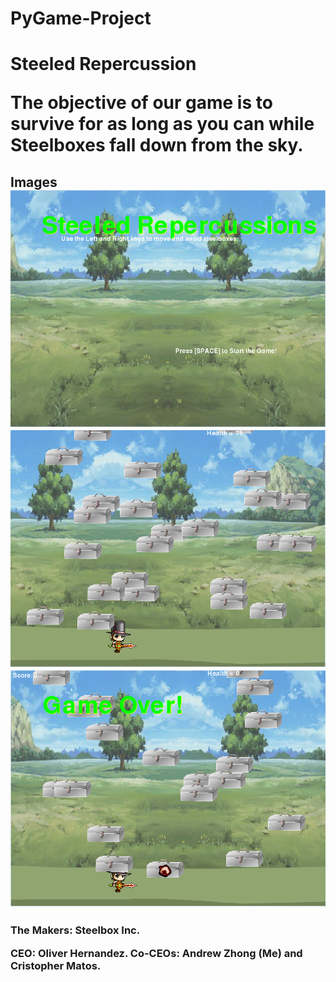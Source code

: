 # PyGame-Project
<h1> Steeled Repercussion
<p> The objective of our game is to survive for as long as you can while Steelboxes fall down from the sky.</p>
<h2> Images
<img src = "https://github.com/ohern8893/PyGame-Project/blob/master/Game%20Plan/Capture%20Title.PNG">
<img src = "https://github.com/ohern8893/PyGame-Project/blob/master/Game%20Plan/Capture%20Pt1.PNG">
<img src = "https://github.com/ohern8893/PyGame-Project/blob/master/Game%20Plan/Capture%20Game%20Over.PNG">
<h3> The Makers: Steelbox Inc.
<p> CEO: Oliver Hernandez. Co-CEOs: Andrew Zhong (Me) and Cristopher Matos.</p>
